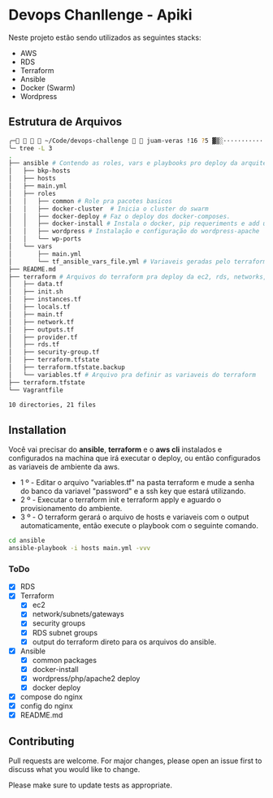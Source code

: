 # Devops Chanllenge - Apiki

Neste projeto estão sendo utilizados as seguintes stacks:
- AWS
- RDS
- Terraform
- Ansible
- Docker (Swarm)
- Wordpress

## Estrutura de Arquivos
```bash
╭─    ~/Code/devops-challenge   juam-veras !16 ?5 ▓▒░···························································································░▒▓ ✔  16:29:06 ─╮
╰─ tree -L 3
.
├── ansible # Contendo as roles, vars e playbooks pro deploy da arquitetura.
│   ├── bkp-hosts
│   ├── hosts
│   ├── main.yml
│   ├── roles
│   │   ├── common # Role pra pacotes basicos
│   │   ├── docker-cluster  # Inicia o cluster do swarm
│   │   ├── docker-deploy # Faz o deploy dos docker-composes.
│   │   ├── docker-install # Instala o docker, pip requeriments e add user aos grupos
│   │   ├── wordpress # Instalação e configuração do wordpress-apache
│   │   └── wp-ports
│   └── vars
│       ├── main.yml
│       └── tf_ansible_vars_file.yml # Variaveis geradas pelo terraform
├── README.md
├── terraform # Arquivos do terraform pra deploy da ec2, rds, networks, security groups etc
│   ├── data.tf
│   ├── init.sh
│   ├── instances.tf
│   ├── locals.tf
│   ├── main.tf
│   ├── network.tf
│   ├── outputs.tf
│   ├── provider.tf
│   ├── rds.tf
│   ├── security-group.tf
│   ├── terraform.tfstate
│   ├── terraform.tfstate.backup
│   └── variables.tf # Arquivo pra definir as variaveis do terraform
├── terraform.tfstate
└── Vagrantfile

10 directories, 21 files

```

## Installation
Você vai precisar do **ansible**, **terraform** e o **aws cli**  instalados e configurados na machina que irá executar o deploy, ou então configurados as variaveis de ambiente da aws.
- 1 º - Editar o arquivo "variables.tf" na pasta terraform e mude a senha do banco da variavel "password" e a ssh key que estará utilizando.
- 2 º - Executar o terraform init e terraform apply e aguardo o provisionamento do ambiente.
- 3 º - O terraform gerará o arquivo de hosts e variaveis com o output automaticamente, então execute o playbook com o seguinte comando.
```bash
cd ansible
ansible-playbook -i hosts main.yml -vvv
```

### ToDo

- [x] RDS
- [x] Terraform 
  - [x] ec2 
  - [x] network/subnets/gateways 
  - [x] security groups
  - [x] RDS subnet groups
  - [x] output do terraform direto para os arquivos do ansible.
- [x] Ansible 
  - [x] common packages 
  - [x] docker-install 
  - [x] wordpress/php/apache2 deploy 
  - [x] docker deploy 
- [x] compose do nginx
- [x] config do nginx
- [x] README.md 

## Contributing
Pull requests are welcome. For major changes, please open an issue first to discuss what you would like to change.

Please make sure to update tests as appropriate.